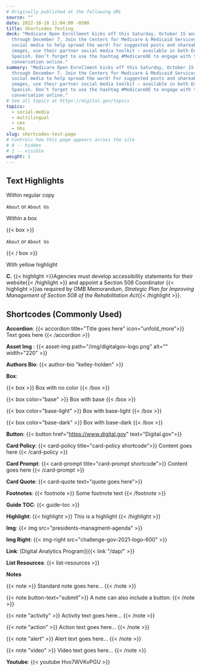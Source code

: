 ```yaml
---
# Originally published at the following URL
source: ""
date: 2022-10-18 11:04:00 -0500
title: Shortcodes Testing
deck: "Medicare Open Enrollment kicks off this Saturday, October 15 and runs
  through December 7. Join the Centers for Medicare & Medicaid Services (CMS) on
  social media to help spread the word! For suggested posts and shareable
  images, use their partner social media toolkit – available in both English and
  Spanish. Don’t forget to use the hashtag #MedicareOE to engage with the
  conversation online."
summary: "Medicare Open Enrollment kicks off this Saturday, October 15 and runs
  through December 7. Join the Centers for Medicare & Medicaid Services (CMS) on
  social media to help spread the word! For suggested posts and shareable
  images, use their partner social media toolkit – available in both English and
  Spanish. Don’t forget to use the hashtag #MedicareOE to engage with the
  conversation online."
# See all topics at https://digital.gov/topics
topics:
  - social-media
  - multilingual
  - cms
  - hhs
slug: shortcodes-test-page
# Controls how this page appears across the site
# 0 -- hidden
# 1 -- visible
weight: 1
---
```




<!-- ## Todo
 [x] create note variant for video
 [x] remove padding from note shortcode to vertical .5rem
  - match these styles https://federalist-466b7d92-5da1-4208-974f-d61fd4348571.app.cloud.gov/preview/gsa/digitalgov.gov/shortcodes-tests-pt-2/2022/01/11/shortcodes-tests/ (pre 3.0)
 [ ] update wiki with link to icons and colors and explain how to pass into the shortcode
 [ ] identify some color states for various styling options for box, note, accordion, card
 [x] increase font icon sizes for note, same size as first capital letter
- https://designsystem.digital.gov/design-tokens/color/system-tokens/ -->

## Text Highlights

Within regular copy

`About` or `About Us`

Within a box

{{< box >}}

 `About` or `About Us`

{{< / box >}}

With yellow highlight

**C.** {{< highlight >}}Agencies must develop accessibility statements for their website{{< /highlight >}} and appoint a Section 508 Coordinator {{< highlight >}}as required by OMB Memorandum, <em>Strategic Plan for Improving Management of Section 508 of the Rehabilitation Act</em>{{< /highlight >}}.


## Shortcodes (Commonly Used)

**Accordion**:
{{< accordion title="Title goes here" icon="unfold_more">}}
Text goes here
{{< /accordion >}}

**Asset Img** :
{{< asset-img path="/img/digitalgov-logo.png" alt="" width="220" >}}

**Authors Bio**:
{{< author-bio "kelley-holden" >}}


**Box**:

{{< box >}} Box with no color {{< /box >}}

{{< box color="base" >}} Box with base {{< /box >}}

{{< box color="base-light" >}} Box with base-light {{< /box >}}

{{< box color="base-dark" >}} Box with base-dark {{< /box >}}

**Button**:
{{< button href="https://www.digital.gov" text="Digital.gov">}}

**Card Policy**:
{{< card-policy title="card-policy shortcode">}}
Content goes here
{{< /card-policy >}}


**Card Prompt**:
{{< card-prompt title="card-prompt shortcode">}}
Content goes here
{{< /card-prompt >}}

**Card Quote**:
{{< card-quote text="quote goes here">}}

**Footnotes**:
{{< footnote >}} Some footnote text {{< /footnote >}}

**Guide TOC**:
{{< guide-toc >}}

**Highlight**:
{{< highlight >}} This is a highlight {{< /highlight >}}

**Img**:
{{< img src="presidents-managment-agenda" >}}

**Img Right**:
{{< img-right src="challenge-gov-2021-logo-600" >}}

**Link**:
[Digital Analytics Program]({{< link "/dap/" >}}

**List Resources**:
{{< list-resources >}}


**Notes**

{{< note >}} Standard note goes here... {{< /note >}}

{{< note button-text="submit">}} A note can also include a button:  {{< /note >}}

{{< note "activity" >}} Activity text goes here... {{< /note >}}

{{< note "action" >}} Action text goes here... {{< /note >}}

{{< note "alert" >}} Alert text goes here... {{< /note >}}

{{< note "video" >}} Video text goes here... {{< /note >}}

**Youtube**:
{{< youtube Hvo7WVKvPGU >}}